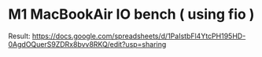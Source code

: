 # M1 MacBookAir IO bench ( using fio )

Result: https://docs.google.com/spreadsheets/d/1PaIstbFl4YtcPH195HD-0AgdOQuerS9ZDRx8bvv8RKQ/edit?usp=sharing
